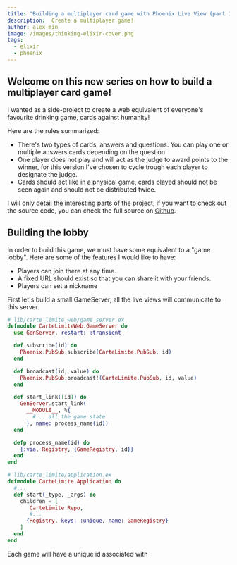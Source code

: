 ```yaml
---
title: "Building a multiplayer card game with Phoenix Live View (part 1)"
description:  Create a multiplayer game!
author: alex-min
image: /images/thinking-elixir-cover.png
tags:
  - elixir
  - phoenix
---
```


## Welcome on this new series on how to build a multiplayer card game!

I wanted as a side-project to create a web equivalent of everyone's favourite drinking game, cards against humanity!

Here are the rules summarized:

 - There's two types of cards, answers and questions. You can play one or multiple answers cards depending on the question
 - One player does not play and will act as the judge to award points to the winner, for this version I've chosen to cycle trough each player to designate the judge.
 - Cards should act like in a physical game, cards played should not be seen again and should not be distributed twice.

I will only detail the interesting parts of the project, if you want to check out the source code, you can check the full source on [Github](http://github.com).

## Building the lobby

In order to build this game, we must have some equivalent to a "game lobby". 
Here are some of the features I would like to have:

 - Players can join there at any time.
 - A fixed URL should exist so that you can share it with your friends.
 - Players can set a nickname

First let's build a small GameServer, all the live views will communicate to this server.

```elixir
# lib/carte_limite_web/game_server.ex
defmodule CarteLimiteWeb.GameServer do
  use GenServer, restart: :transient

  def subscribe(id) do
    Phoenix.PubSub.subscribe(CarteLimite.PubSub, id)
  end

  def broadcast(id, value) do
    Phoenix.PubSub.broadcast!(CarteLimite.PubSub, id, value)
  end

  def start_link([id]) do
    GenServer.start_link(
      __MODULE__, %{
        #... all the game state 
      }, name: process_name(id))
  end

  defp process_name(id) do
    {:via, Registry, {GameRegistry, id}}
  end
end

# lib/carte_limite/application.ex
defmodule CarteLimite.Application do
  #...
  def start(_type, _args) do
    children = [
       CarteLimite.Repo,
       #...
      {Registry, keys: :unique, name: GameRegistry}
    ]
  end
end
```

Each game will have a unique id associated with 



